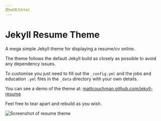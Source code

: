 ```yaml
---
把md改为html
---
```

# Jekyll Resume Theme

A mega simple Jekyll theme for displaying a resume/cv online.

The theme follows the default Jekyll build as closely as possible to avoid any dependency issues.

To customise you just need to fill out the `_config.yml` and the jobs and education `.yml` files in the `_data` directory with your own details.

You can see a demo of the theme at: [mattcouchman.github.com/jekyll-resume](http://mattcouchman.github.com/jekyll-resume)

Feel free to tear apart and rebuild as you wish.

![Screenshot of resume theme](https://github.com/mattcouchman/jekyll-resume/raw/master/img/screen.png)
